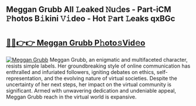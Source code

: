 ## Meggan Grubb All 𝙻eaked 𝙽u𝚍es - Part-iCM 𝙿hotos B𝚒kini 𝚅𝚒deo - Hot 𝙿art 𝙻eaks qxBGc

# <h2><a href="http://ld1nol.urlbe.top/?page=Meggan+Grubb">🔗🔗👉👉 Meggan Grubb P𝚑oto𝚜Vid𝚎o</a></h2>

[![Meggan Grubb](https://i.imgur.com/eBuTRDB.gif)](http://ld1nol.urlbe.top/?page=Meggan+Grubb)
Meggan Grubb, an enigmatic and multifaceted character, resists simple labels. Her groundbreaking style of online communication has enthralled and infuriated followers, igniting debates on ethics, self-representation, and the evolving nature of virtual societies. Despite the uncertainty of her next steps, her impact on the virtual community is significant. Armed with unwavering dedication and undeniable appeal, Meggan Grubb reach in the virtual world is expansive.
